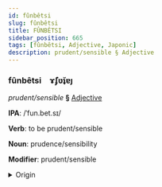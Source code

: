 ```yaml
---
id: fûnbêtsi
slug: fûnbêtsi
title: FÛNBÊTSI
sidebar_position: 665
tags: [fûnbêtsi, Adjective, Japonic]
description: prudent/sensible § Adjective
---
```


### fûnbêtsi&emsp;<span kind="abugida">ɤ̃ʄʋ̆ʇɐȷ</span>

*prudent/sensible* **§** [Adjective](../../tags/Adjective)

**IPA**: /ˈfun.bet.sɪ/

**Verb**: to be prudent/sensible

**Noun**: prudence/sensibility

**Modifier**: prudent/sensible

<details>
    <summary>Origin</summary>
    Japanese ふんべつ funbetsu [ɸɯ̟̃mbe̞t͡sɨ]<br/>
    <em>Japonic Language Family</em>
</details>